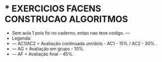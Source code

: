 # * EXERCICIOS FACENS CONSTRUCAO ALGORITMOS




* Sem aula 1 pois foi no caderno, entao nao teve codigo.
  —
* Legenda:
*  — AC1/AC2 = Avaliação continuada um/dois - AC1 - 15% / AC2 - 30% .
*  —  AG = Avaliação em grupo - 10%.
*  —  AF = Avaliação final - 45%.
